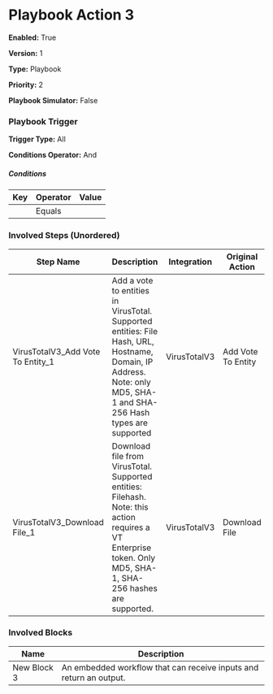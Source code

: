 # Playbook Action 3




**Enabled:** True

**Version:** 1

**Type:** Playbook

**Priority:** 2

**Playbook Simulator:** False


### Playbook Trigger
**Trigger Type:** All

**Conditions Operator:** And

##### Conditions
|Key|Operator|Value|
|---|--------|-----|
||Equals||


### Involved Steps (Unordered)
|Step Name|Description|Integration|Original Action|
|---------|-----------|-----------|---------------|
|VirusTotalV3_Add Vote To Entity_1|Add a vote to entities in VirusTotal. Supported entities: File Hash, URL, Hostname, Domain, IP Address. Note: only MD5, SHA-1 and SHA-256 Hash types are supported|VirusTotalV3|Add Vote To Entity|
|VirusTotalV3_Download File_1|Download file from VirusTotal. Supported entities: Filehash. Note: this action requires a VT Enterprise token. Only MD5, SHA-1, SHA-256 hashes are supported.|VirusTotalV3|Download File|

### Involved Blocks
|Name|Description|
|----|-----------|
|New Block 3|An embedded workflow that can receive inputs and return an output.|
